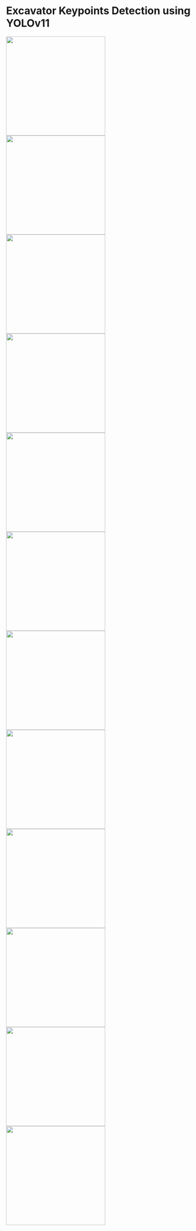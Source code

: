 # Excavator Keypoints Detection using YOLOv11

<img src="https://github.com/user-attachments/assets/50ca0ba4-0865-4ad2-9bbc-8504e3346e3d" width="270">
<img src="https://github.com/user-attachments/assets/d8f2ac1a-b6ad-485f-af0b-446296962e7e" width="270">
<img src="https://github.com/user-attachments/assets/a83d85c0-8e46-493c-822f-511d336198d3" width="270">

<img src="https://github.com/user-attachments/assets/50ca0ba4-0865-4ad2-9bbc-8504e3346e3d" width="270">
<img src="https://github.com/user-attachments/assets/d8f2ac1a-b6ad-485f-af0b-446296962e7e" width="270">
<img src="https://github.com/user-attachments/assets/a83d85c0-8e46-493c-822f-511d336198d3" width="270">

<img src="https://github.com/user-attachments/assets/07e7490c-244a-4a2f-b97b-4c36ad376c9d" width="270">
<img src="https://github.com/user-attachments/assets/b5acf516-7003-40b2-a660-002ecdbdedd7" width="270">
<img src="https://github.com/user-attachments/assets/1d0568bc-3399-4a88-9bc4-5f289f884a02" width="270">

<img src="https://github.com/user-attachments/assets/07e7490c-244a-4a2f-b97b-4c36ad376c9d" width="270">
<img src="https://github.com/user-attachments/assets/b5acf516-7003-40b2-a660-002ecdbdedd7" width="270">
<img src="https://github.com/user-attachments/assets/1d0568bc-3399-4a88-9bc4-5f289f884a02" width="270">
